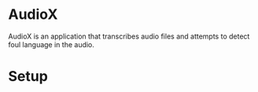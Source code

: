 # AudioX

AudioX is an application that transcribes audio files and attempts to detect foul language in the audio.

# Setup
